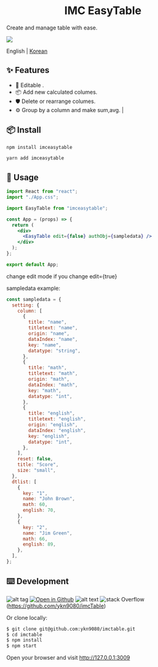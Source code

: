 <h1 align="center">IMC EasyTable</h1>

Create and manage table with ease.

[![](https://gw.alipayobjects.com/mdn/rms_08e378/afts/img/A*Yl83RJhUE7kAAAAAAAAAAABkARQnAQ)](https://ant.design)

English | [Korean](./README-kr_KR.md)

## ✨ Features

- 🌈 Editable .
- 📦 Add new calculated columes.
- 🛡 Delete or rearrange columes.
- ⚙️ Group by a column and make sum,avg.
  |

## 📦 Install

```bash
npm install imceasytable
```

```bash
yarn add imceasytable
```

## 🔨 Usage

```jsx
import React from "react";
import "./App.css";

import EasyTable from "imceasytable";

const App = (props) => {
  return (
    <div>
      <EasyTable edit={false} authObj={sampledata} />
    </div>
  );
};

export default App;
```

change edit mode if you change edit={true}

sampledata example:

```jsx
const sampledata = {
  setting: {
    column: [
      {
        title: "name",
        titletext: "name",
        origin: "name",
        dataIndex: "name",
        key: "name",
        datatype: "string",
      },
      {
        title: "math",
        titletext: "math",
        origin: "math",
        dataIndex: "math",
        key: "math",
        datatype: "int",
      },
      {
        title: "english",
        titletext: "english",
        origin: "english",
        dataIndex: "english",
        key: "english",
        datatype: "int",
      },
    ],
    reset: false,
    title: "Score",
    size: "small",
  },
  dtlist: [
    {
      key: "1",
      name: "John Brown",
      math: 60,
      english: 70,
    },
    {
      key: "2",
      name: "Jim Green",
      math: 66,
      english: 89,
    },
  ],
};
```

## ⌨️ Development

![alt tag](https://www.google.com/url?sa=i&url=https%3A%2F%2Ficonscout.com%2Ficon%2Fgithub-1521500&psig=AOvVaw2HYyGlirM6P1JWJ41JYj4_&ust=1630487442662000&source=images&cd=vfe&ved=0CAsQjRxqFwoTCMjyjKb12vICFQAAAAAdAAAAABAD)
[![Open in Github](https://www.google.com/url?sa=i&url=https%3A%2F%2Ficonscout.com%2Ficon%2Fgithub-1521500&psig=AOvVaw2HYyGlirM6P1JWJ41JYj4_&ust=1630487442662000&source=images&cd=vfe&ved=0CAsQjRxqFwoTCMjyjKb12vICFQAAAAAdAAAAABAD)](https://github.com/ykn9080/imcTable)
![alt text](https://github.com/ykn9080/imcTable/blob/main/image.jpg?raw=true)
![stack Overflow](https://www.google.com/url?sa=i&url=https%3A%2F%2Ficonscout.com%2Ficon%2Fgithub-1521500&psig=AOvVaw2HYyGlirM6P1JWJ41JYj4_&ust=1630487442662000&source=images&cd=vfe&ved=0CAsQjRxqFwoTCMjyjKb12vICFQAAAAAdAAAAABAD)(https://github.com/ykn9080/imcTable)

Or clone locally:

```bash
$ git clone git@github.com:ykn9080/imctable.git
$ cd imctable
$ npm install
$ npm start
```

Open your browser and visit http://127.0.0.1:3009
